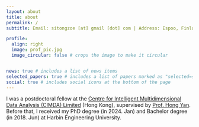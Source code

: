```yaml
---
layout: about
title: about
permalink: /
subtitle: Email: sitongzoe [at] gmail [dot] com | Address: Espoo, Finland

profile:
  align: right
  image: prof_pic.jpg
  image_circular: false # crops the image to make it circular


news: true # includes a list of news items
selected_papers: true # includes a list of papers marked as "selected={true}"
social: true # includes social icons at the bottom of the page
---
```


I was a postdoctoral fellow at the [Centre for Intelligent Multidimensional Data Analysis (CIMDA) Limited](https://www.innocimda.com/index.html) (Hong Kong), supervised by [Prof. Hong Yan](https://www.ee.cityu.edu.hk/~hpyan/). Before that, I received my PhD degree (in 2024. Jan) and Bachelor degree (in 2018. Jun) at Harbin Engineering University.

